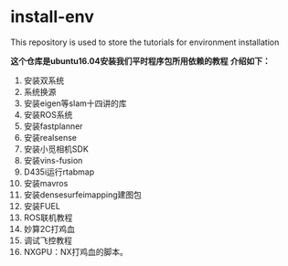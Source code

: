 # install-env
This repository is used to store the tutorials for environment installation    

**这个仓库是ubuntu16.04安装我们平时程序包所用依赖的教程**
**介绍如下：**
1. 安装双系统
2. 系统换源
3. 安装eigen等slam十四讲的库
4. 安装ROS系统
5. 安装fastplanner
6. 安装realsense
7. 安装小觅相机SDK
8. 安装vins-fusion
9. D435i运行rtabmap
10. 安装mavros
11. 安装densesurfeimapping建图包
12. 安装FUEL
13. ROS联机教程
14. 妙算2C打鸡血
15. 调试飞控教程
16. NXGPU：NX打鸡血的脚本。
